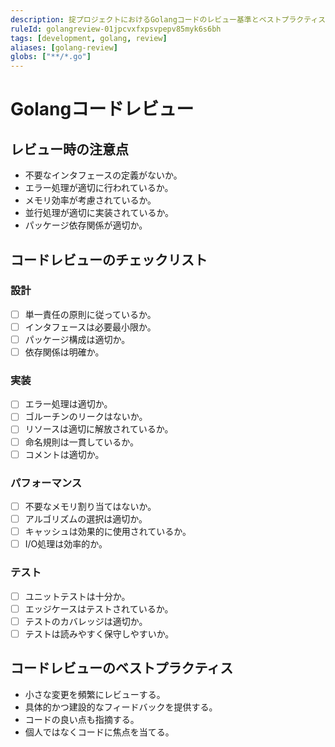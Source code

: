 ```yaml
---
description: 掟プロジェクトにおけるGolangコードのレビュー基準とベストプラクティス
ruleId: golangreview-01jpcvxfxpsvpepv85myk6s6bh
tags: [development, golang, review]
aliases: [golang-review]
globs: ["**/*.go"]
---
```


# Golangコードレビュー

## レビュー時の注意点

- 不要なインタフェースの定義がないか。
- エラー処理が適切に行われているか。
- メモリ効率が考慮されているか。
- 並行処理が適切に実装されているか。
- パッケージ依存関係が適切か。

## コードレビューのチェックリスト

### 設計

- [ ] 単一責任の原則に従っているか。
- [ ] インタフェースは必要最小限か。
- [ ] パッケージ構成は適切か。
- [ ] 依存関係は明確か。

### 実装

- [ ] エラー処理は適切か。
- [ ] ゴルーチンのリークはないか。
- [ ] リソースは適切に解放されているか。
- [ ] 命名規則は一貫しているか。
- [ ] コメントは適切か。

### パフォーマンス

- [ ] 不要なメモリ割り当てはないか。
- [ ] アルゴリズムの選択は適切か。
- [ ] キャッシュは効果的に使用されているか。
- [ ] I/O処理は効率的か。

### テスト

- [ ] ユニットテストは十分か。
- [ ] エッジケースはテストされているか。
- [ ] テストのカバレッジは適切か。
- [ ] テストは読みやすく保守しやすいか。

## コードレビューのベストプラクティス

- 小さな変更を頻繁にレビューする。
- 具体的かつ建設的なフィードバックを提供する。
- コードの良い点も指摘する。
- 個人ではなくコードに焦点を当てる。
